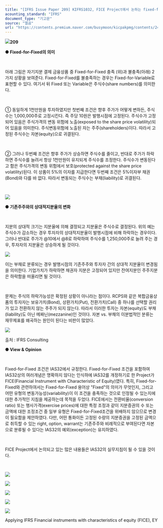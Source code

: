 ```yaml
---
title: "[IFRS Issue Paper 209] KIFRS1032, FICE Project에서 논하는 fixed-for-fixed"
acounting_standard: "IFRS"
document_type: "기고문"
source: "엘곰"
url: "https://contents.premium.naver.com/busymoon/kicpakpmg/contents/240830172335546ry"
---
```

![](https://n2.news.naver.com/l.gif?type=content)**209**

**● Fixed-for-Fixed의 의미**

**​**

아래 그림은 자기지분 결제 금융상품 중 Fixed-for-Fixed 충족 (위)과 불충족(아래) 2가지 상황을 보여준다. Fixed-for-Fixed를 불충족하는 경우는 Fixed-for-Variable로 표현할 수 있다. 여기서 뒤 Fixed 또는 Variable은 주식수(share numbers)를 의미한다.

​

① 동일하게 1천만원을 투자하였지만 첫번째 조건은 향후 주가가 어떻게 변하든, 주식수는 1,000,000주로 고정시킨다. 즉 주당 10원은 발행시점에 고정된다. 주식수가 고정되어 있음은 주식가격의 변동 위험에 노출(exposed to the share price volatility)되어 있음을 의미한다. 주식변동위험에 노출된 자는 주주(shareholders)이다. 따라서 고정된 주식수는 자본(equity)으로 귀결된다.

​

② 그러나 두번째 조건은 향후 주가가 상승하면 주식수를 줄이고, 반대로 주가가 하락하면 주식수를 늘려서 항상 1천만원이 유지되게 주식수를 조정한다. 주식수가 변동된다고 함은 주식가격의 변동 위험에서 보호(protected against the share price volatility)된다. 이 상품이 5%의 이자를 지급한다면 두번째 조건은 5%이자부 채권(Bond)와 다를 바 없다. 따라서 변동되는 주식수는 부채(liability)로 귀결된다.

​

![](https://scs-phinf.pstatic.net/MjAyNDA4MzBfMjAy/MDAxNzI1MDAyMDc4OTIw.xyGuEpjyszkFHT46rxXocr9zKx559JyvZfe9rJnEEr8g.v8EfuuzyP6tLGY0OXyx1aRNnIlBsiQs3dRV-UDIvrFMg.PNG/image.png?type=w800)

**● 기존주주와의 상대적지분율의 변화**

**​**

지분의 상대적 크기는 지분율에 의해 결정되고 지분율은 주식수로 결정된다. 위의 예는 주식수가 감소하는 경우 투자자의 상대적지분율이 발행시점에 비해 하락하는 경우이다. 그러나 반대로 주가가 @10에서 @8로 하락하여 주식수를 1,250,000주로 늘려 주는 경우, 투자자의 지분율은 상승하게 될 것이다.

![](https://scs-phinf.pstatic.net/MjAyNDA4MzBfMjg5/MDAxNzI1MDA0MjQxMjg3.d_G4S4Nm1Xkxwjb5nEUIEgCm24TH1EotqIFR10p3PpMg.IUWRIJ4kkVA8NFVaF3z8854H6qHJSE5eLSXQfz5K5vsg.PNG/image.png?type=w800)

이는 부채로 분류되는 경우 발행시점의 기존주주와 투자자 간의 상대적 지분율이 변경됨을 의미한다. 기업가치가 하락하면 채권자 지분은 고정되어 있지만 잔여지분인 주주지분은 하락함을 떠올리면 될 것이다.

​

문제는 주식의 하락가능성은 확정된 상황이 아니라는 점이다. RCPS와 같은 복합금융상품의 투자자는 보유가치(Bond), 상환가치(Put), 전환가치(Call) 중 하나를 선택할 권리가 있고 전환하지 않는 주주가 되지 않는다. 따라서 이러한 투자는 자본(equity)도 부채(liability)도 아닌 메짜닌(mezzanine)인 것이다. 자본 vs. 부채의 이분법적인 분류는 재무제표를 왜곡하는 원인이 된다는 비판이 많았다.

![](https://scs-phinf.pstatic.net/MjAyNDA4MzBfMjgw/MDAxNzI1MDA0NDE2ODkz.7NH2dQnNcOANmlP6NAsiGG74VR_Zquw47McLoy3-Kbog.C94Haa3iIZbt2fLXWdxxIfqn98oR8fDOtUuNDoRDL1sg.PNG/image.png?type=w800)

출처 : IFRS Consulting

**● View & Opinion**

**​**

Fixed-for-Fixed 조건은 IAS32에서 규정한다. Fixed-for-Fixed 조건을 포함하여 IAS32상의 여러개념은 명확하지 않다는 인식하에 IAS32를 개정하기로 한 Project가 FICE(Financial Instrument with Characteristic of Equity)였다. 특히, Fixed-for-Fixed와 관련하여서는 Fixed-for-Fixed 용어상 "Fixed"의 의미가 무엇인지, 그리고 어떤 유형의 변동가능성(variability)이 이 조건을 충족하는 것으로 인정될 수 있는지에 대한 추가적인 지침을 제공하는데 목적을 두었다. FICE에서는 전환비율(conversion ratio) 또는 행사가격(exercise prices)에 대한 특정 조정과 같이 지분증권의 수 또는 금액에 대한 조정조건 중 일부 유형은 Fixed-for-Fixed조건을 위배하지 않으므로 변경이 필요함을 제안하였다. 다만, 어떤 통화이든 고정된 수량의 지분증권을 고정된 금액으로 취득할 수 있는 right, option, warrant는 기존주주와 비례적으로 부여된다면 자본으로 분류될 수 있다는 IAS32의 예외(exception)는 유지하였다.

​

FICE Project에서 논의되고 있는 많은 내용들은 IAS32의 실무지침이 될 수 있을 것이다.

​

![](https://scs-phinf.pstatic.net/MjAyNDA4MzBfMTM1/MDAxNzI1MDA1NTcwODA5.pw9aTKlxds9vYi7aJA4ft_qI2yxlC6AEIw5y1XjfsTsg.WnsCP5X9Gg-z_jvG_C_MVucl10PepMsryUfWSnv4H1Ig.PNG/image.png?type=w800)

![](https://scs-phinf.pstatic.net/MjAyNDA4MzBfMTk5/MDAxNzI1MDA1NTUyOTEz.sCgiTkKEy87EEDdOSejOeXF7hD63RmOZ9I5y43f82BUg.V8A11YDeIbtcqFhHViG-32v0tAoLrV-0xJWyg8LnI-8g.PNG/image.png?type=w800)

![](https://scs-phinf.pstatic.net/MjAyNDA4MzBfMTI0/MDAxNzI1MDA1NjM5OTk0.y2A3Qr2GELm4a-Ibu3x9HQ3ImWbf_L6KIiY1E3sQLDUg.1nG_hQRUvZyQ-5DVK71gZ4VT0lRsiA498L7vIqriOJog.PNG/image.png?type=w800)

![](https://scs-phinf.pstatic.net/MjAyNDA4MzBfMjcg/MDAxNzI1MDA1OTE5MjY2.w5eglHxD7F-J2-5whMIHVy8W54p8LKHX4_tP13CO4PQg.gCUbRyaDvmrqSlk2k7DRdOi9IQZHWEP5iwX-d7s1KtQg.PNG/image.png?type=w800)

![](https://scs-phinf.pstatic.net/MjAyNDA4MzBfNTQg/MDAxNzI1MDA2MDA1MDUw.dQaA_G61B__MfTy0SsVjtL45-WQoNcUlnjM247PloLwg.iWI46bw3jEmeO0armZt7gyVwirPNj-lq26dK9Bxq6-Qg.PNG/image.png?type=w800)

Applying IFRS Financial instruments with characteristics of equity (FICE), EY

​